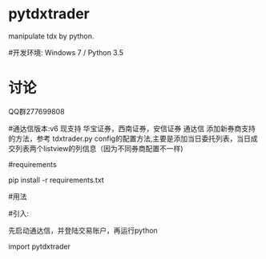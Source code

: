 # pytdxtrader

manipulate tdx by python.

#开发环境: Windows 7 / Python 3.5

# 讨论
  QQ群277699808
  

#通达信版本:v6
  现支持 华宝证券，西南证券，安信证券 通达信
  添加新券商支持的方法，参考 tdxtrader.py config的配置方法,主要是添加当日委托列表，当日成交列表两个listview的列信息（因为不同券商配置不一样)

#requirements

pip install -r requirements.txt

#用法

#引入:

先启动通达信，并登陆交易账户，再运行python

import pytdxtrader

